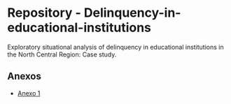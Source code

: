 # Repository - Delinquency-in-educational-institutions
Exploratory situational analysis of delinquency in educational institutions in the North Central Region: Case study.

## Anexos
- [Anexo 1](https://vitmaraliaga.github.io/delinquency-in-educational-institutions/Anexo-1.html)
